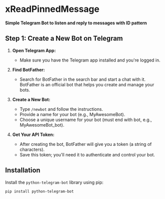 # xReadPinnedMessage

**Simple Telegram Bot to listen and reply to messages with ID pattern**

## Step 1: Create a New Bot on Telegram

1. **Open Telegram App:**
   - Make sure you have the Telegram app installed and you're logged in.

2. **Find BotFather:**
   - Search for BotFather in the search bar and start a chat with it.
     BotFather is an official bot that helps you create and manage your bots.

3. **Create a New Bot:**
   - Type `/newbot` and follow the instructions.
   - Provide a name for your bot (e.g., MyAwesomeBot).
   - Choose a unique username for your bot (must end with bot, e.g., MyAwesomeBot_bot).

4. **Get Your API Token:**
   - After creating the bot, BotFather will give you a token (a string of characters).
   - Save this token; you'll need it to authenticate and control your bot.

## Installation

Install the `python-telegram-bot` library using pip:

```bash
pip install python-telegram-bot
